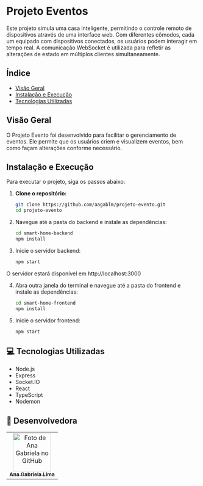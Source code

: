 # Projeto Eventos 


Este projeto simula uma casa inteligente, permitindo o controle remoto de dispositivos através de uma interface web. Com diferentes cômodos, cada um equipado com dispositivos conectados, os usuários podem interagir em tempo real. A comunicação WebSocket é utilizada para refletir as alterações de estado em múltiplos clientes simultaneamente.

## Índice

- [Visão Geral](#visão-geral)
- [Instalação e Execução](#instalação-e-execução)
- [Tecnologias Utilizadas](#tecnologias-utilizadas)

## Visão Geral

O Projeto Evento foi desenvolvido para facilitar o gerenciamento de eventos. Ele permite que os usuários criem e visualizem eventos, bem como façam alterações conforme necessário.

## Instalação e Execução

Para executar o projeto, siga os passos abaixo:

1. **Clone o repositório:**

   ```bash
   git clone https://github.com/aagablm/projeto-evento.git
   cd projeto-evento


2. Navegue até a pasta do backend e instale as dependências:

   ```bash
   cd smart-home-backend
   npm install

3. Inicie o servidor backend:
   ```bash
   npm start

O servidor estará disponível em http://localhost:3000 

4. Abra outra janela do terminal e navegue até a pasta do frontend e instale as dependências:
   ```bash
   cd smart-home-frontend
   npm install

5. Inicie o servidor frontend:
   ```bash
   npm start

## 💻 Tecnologias Utilizadas
- Node.js
- Express
- Socket.IO
- React
- TypeScript
- Nodemon

## 🤝 Desenvolvedora

<table>
  <tr>
    <td align="center">
      <a href="https://github.com/aagablm" title="Ana Gabriela Lima">
        <img src="https://avatars.githubusercontent.com/u/97294208?v=4" width="100px;" alt="Foto de Ana Gabriela no GitHub"/><br>
        <sub>
          <b>Ana Gabriela Lima</b>
        </sub>
      </a>

